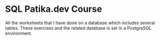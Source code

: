 # SQL Patika.dev Course
All the worksheets that I have done on a database which includes several tables. 
These exercises and the related database is set in a PostgreSQL environment.
